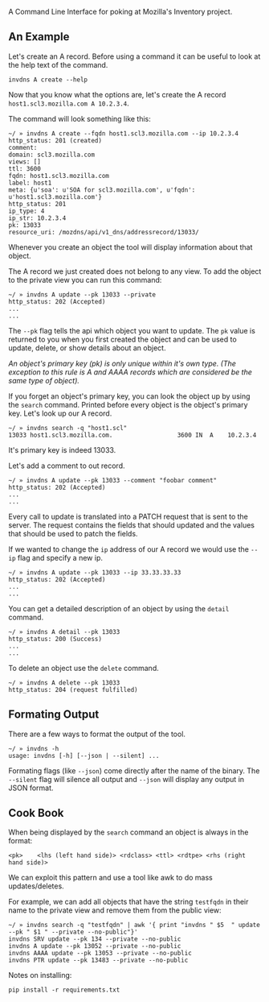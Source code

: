 A Command Line Interface for poking at Mozilla's Inventory project.

An Example
----------
Let's create an A record. Before using a command it can be useful to look at
the help text of the command.

```
invdns A create --help
```

Now that you know what the options are, let's create the A record
`host1.scl3.mozilla.com A 10.2.3.4`.

The command will look something like this:
```
~/ » invdns A create --fqdn host1.scl3.mozilla.com --ip 10.2.3.4
http_status: 201 (created)
comment:
domain: scl3.mozilla.com
views: []
ttl: 3600
fqdn: host1.scl3.mozilla.com
label: host1
meta: {u'soa': u'SOA for scl3.mozilla.com', u'fqdn': u'host1.scl3.mozilla.com'}
http_status: 201
ip_type: 4
ip_str: 10.2.3.4
pk: 13033
resource_uri: /mozdns/api/v1_dns/addressrecord/13033/
```

Whenever you create an object the tool will display information about that
object.

The A record we just created does not belong to any view. To add the object to
the private view you can run this command:

```
~/ » invdns A update --pk 13033 --private
http_status: 202 (Accepted)
...
...
```

The `--pk` flag tells the api which object you want to update. The `pk` value
is returned to you when you first created the object and can be used to update,
delete, or show details about an object.

_An object's primary key (pk) is only unique within it's own type. (The
exception to this rule is A and AAAA records which are considered be the same type
of object)._

If you forget an object's primary key, you can look the object up by using the
`search` command. Printed before every object is the object's primary key.
Let's look up our A record.

```
~/ » invdns search -q "host1.scl"
13033 host1.scl3.mozilla.com.                  3600 IN  A    10.2.3.4
```

It's primary key is indeed 13033.

Let's add a comment to out record.

```
~/ » invdns A update --pk 13033 --comment "foobar comment"
http_status: 202 (Accepted)
...
...
```

Every call to update is translated into a PATCH request that is sent to the
server. The request contains the fields that should updated and the values that
should be used to patch the fields.

If we wanted to change the `ip` address of our A record we would use the `--ip`
flag and specify a new ip.

```
~/ » invdns A update --pk 13033 --ip 33.33.33.33
http_status: 202 (Accepted)
...
...
```

You can get a detailed description of an object by using the `detail` command.

```
~/ » invdns A detail --pk 13033
http_status: 200 (Success)
...
...
```

To delete an object use the `delete` command.

```
~/ » invdns A delete --pk 13033
http_status: 204 (request fulfilled)
```

Formating Output
----------------
There are a few ways to format the output of the tool.

```
~/ » invdns -h
usage: invdns [-h] [--json | --silent] ...
```

Formating flags (like `--json`) come directly after the name of the binary. The
`--silent` flag will silence all output and `--json` will display any output in
JSON format.

Cook Book
---------
When being displayed by the `search` command an object is always in the format:

```
<pk>    <lhs (left hand side)> <rdclass> <ttl> <rdtpe> <rhs (right hand side)>
```

We can exploit this pattern and use a tool like awk to do mass updates/deletes.


For example, we can add all objects that have the string `testfqdn` in their
name to the private view and remove them from the public view:

```
~/ » invdns search -q "testfqdn" | awk '{ print "invdns " $5  " update --pk " $1 " --private --no-public"}'
invdns SRV update --pk 134 --private --no-public
invdns A update --pk 13052 --private --no-public
invdns AAAA update --pk 13053 --private --no-public
invdns PTR update --pk 13483 --private --no-public
```



Notes on installing:

```
pip install -r requirements.txt
```
